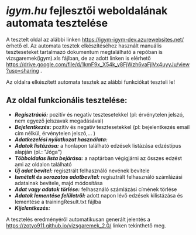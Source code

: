 # _igym.hu_ fejlesztői weboldalának automata tesztelése
A tesztelt oldal az alábbi linken https://igym-igym-dev.azurewebsites.net/ érhető el.
Az automata tesztek elkészítéséhez használt manuális teszteseteket tartalmazó dokumentum megtalálható a repóban is vizsgaremek(igym).xls fájlban, de az adott linken is elérhető https://drive.google.com/file/d/1kmF9x_X54k_y8FjWzh6vaFjlVx4uyyJu/view?usp=sharing .

Az oldalra elkészített automata tesztek az alábbi funkciókat teszteli le!

**Az oldal funkcionális tesztelése:**
- 
* **_Regisztráció:_** pozitív és negatív tesztesetekkel (pl: érvénytelen jelszó, nem egyező jelszavak megadásával)
* **_Bejelentkezés:_** pozitív és negatív tesztesetekkel (pl: bejelentkezés email cím nélkül, érvénytelen jelszó,... )
* **_Adatkezelési nyilatkozat használata:_**
* **_Adatok listázása:_** a honlapon található edzések listázása edzéstípus alapján (pl.: "Jóga")
* **_Többoldalas lista bejárása:_** a naptárban végigjárni az összes edzést ami az oldalon található
* **_Új adat bevitel:_** regisztrált felhasználó nevének bevitele
* **_Ismételt és sorozatos adatbevitel:_** regisztrált felhasználó számlázási adatainak bevitele, majd módosítása
* **_Adat vagy adatok törlése:_** felhasználó számlázási címének törlése
* **_Adatok lementése felületről:_** adott napon lévő edzések kilistázása és lementése a trainingResult.txt fájlba
* **_Kijelentkezés:_**

A tesztelés eredményéről automatikusan generált jelentés a https://zotyo911.github.io/vizsgaremek_2.0/ linken tekinthető meg.



